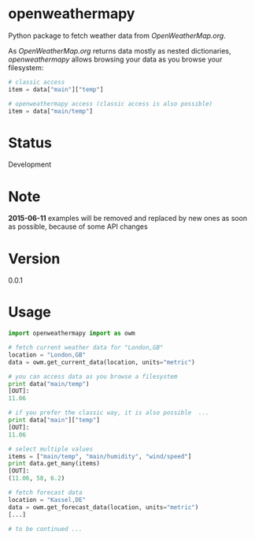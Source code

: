 # openweathermapy
Python package to fetch weather data from *OpenWeatherMap.org*.

As *OpenWeatherMap.org* returns data mostly as nested dictionaries,
*openweathermapy* allows browsing your data as you browse your filesystem:
```Python
# classic access
item = data["main"]["temp"]

# openweathermapy access (classic access is also possible)
item = data["main/temp"]
```

# Status
Development

# Note
**2015-06-11**
examples will be removed and replaced by new ones as soon as possible, because of some API changes

# Version
0.0.1

# Usage
```Python
import openweathermapy import as owm

# fetch current weather data for "London,GB"
location = "London,GB"
data = owm.get_current_data(location, units="metric")

# you can access data as you browse a filesystem
print data("main/temp")
[OUT]:
11.06

# if you prefer the classic way, it is also possible  ...
print data["main"]["temp"]
[OUT]:
11.06

# select multiple values
items = ["main/temp", "main/humidity", "wind/speed"]
print data.get_many(items)
[OUT]:
(11.06, 58, 6.2)

# fetch forecast data
location = "Kassel,DE"
data = owm.get_forecast_data(location, units="metric")
[...]

# to be continued ...
```
